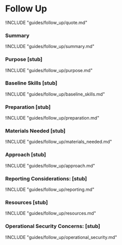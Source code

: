 # Follow Up

!INCLUDE "guides/follow_up/quote.md"

### Summary

!INCLUDE "guides/follow_up/summary.md"

### Purpose [stub]

!INCLUDE "guides/follow_up/purpose.md"

### Baseline Skills [stub]

!INCLUDE "guides/follow_up/baseline_skills.md"

### Preparation [stub]

!INCLUDE "guides/follow_up/preparation.md"

### Materials Needed [stub]

!INCLUDE "guides/follow_up/materials_needed.md"

### Approach [stub]

!INCLUDE "guides/follow_up/approach.md"

### Reporting Considerations: [stub]

!INCLUDE "guides/follow_up/reporting.md"

### Resources [stub]

!INCLUDE "guides/follow_up/resources.md"

### Operational Security Concerns: [stub]

!INCLUDE "guides/follow_up/operational_security.md"

